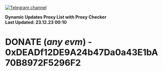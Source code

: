 [![Telegram channel](https://img.shields.io/endpoint?url=https://runkit.io/damiankrawczyk/telegram-badge/branches/master?url=https://t.me/n4z4v0d)](https://t.me/n4z4v0d) 

**Dynamic Updates Proxy List with Proxy Checker**  
**Last Updated: 23.12.23 00:10**

# DONATE (_any evm_) - 0xDEADf12DE9A24b47Da0a43E1bA70B8972F5296F2
